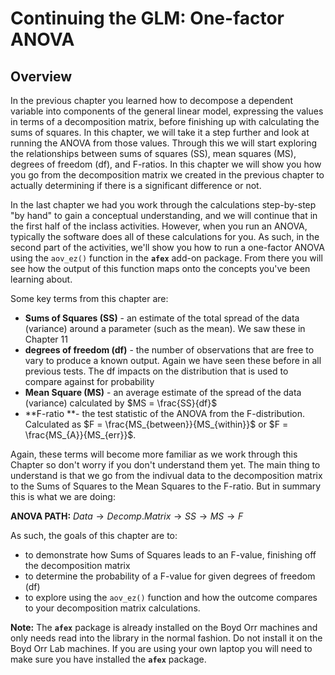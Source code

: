
# Continuing the GLM: One-factor ANOVA

## Overview

In the previous chapter you learned how to decompose a dependent variable into components of the general linear model, expressing the values in terms of a decomposition matrix, before finishing up with calculating the sums of squares. In this chapter, we will take it a step further and look at running the ANOVA from those values. Through this we will start exploring the relationships between sums of squares (SS), mean squares (MS), degrees of freedom (df), and F-ratios.  In this chapter we will show you how you go from the decomposition matrix we created in the previous chapter to actually determining if there is a significant difference or not.  

In the last chapter we had you work through the calculations step-by-step "by hand" to gain a conceptual understanding, and we will continue that in the first half of the inclass activities. However, when you run an ANOVA, typically the software does all of these calculations for you. As such, in the second part of the activities, we'll show you how to run a one-factor ANOVA using the `aov_ez()` function in the **`afex`** add-on package. From there you will see how the output of this function maps onto the concepts you've been learning about. 

Some key terms from this chapter are:

* **Sums of Squares (SS)** - an estimate of the total spread of the data (variance) around a parameter (such as the mean). We saw these in Chapter 11
* **degrees of freedom (df)** - the number of observations that are free to vary to produce a known output. Again we have seen these before in all previous tests. The df impacts on the distribution that is used to compare against for probability
* **Mean Square (MS)** - an average estimate of the spread of the data (variance) calculated by $MS = \frac{SS}{df}$
* **F-ratio **- the test statistic of the ANOVA from the F-distribution. Calculated as $F = \frac{MS_{between}}{MS_{within}}$ or $F = \frac{MS_{A}}{MS_{err}}$.

Again, these terms will become more familiar as we work through this Chapter so don't worry if you don't understand them yet.  The main thing to understand is that we go from the indivual data to the decomposition matrix to the Sums of Squares to the Mean Squares to the F-ratio. But in summary this is what we are doing:

**ANOVA PATH:** $Data \to Decomp. Matrix \to SS \to MS \to F$

As such, the goals of this chapter are to:

* to demonstrate how Sums of Squares leads to an F-value, finishing off the decomposition matrix
* to determine the probability of a F-value for given degrees of freedom (df)
* to explore using the `aov_ez()` function and how the outcome compares to your decomposition matrix calculations.

**Note:** The **`afex`** package is already installed on the Boyd Orr machines and only needs read into the library in the normal fashion. Do not install it on the Boyd Orr Lab machines. If you are using your own laptop you will need to make sure you have installed the **`afex`** package.
